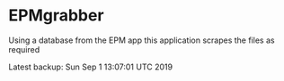 # EPMgrabber
Using a database from the EPM app this application scrapes the files as required


Latest backup: Sun Sep 1 13:07:01 UTC 2019

